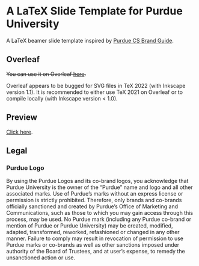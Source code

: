 # A LaTeX Slide Template for Purdue University

A LaTeX beamer slide template inspired by [Purdue CS Brand Guide](https://www.cs.purdue.edu/media/brand_guide.html).

## Overleaf

~~You can use it on Overleaf [here](https://www.overleaf.com/latex/templates/a-purdue-latex-slide-template/zxfwvccrcmks).~~

Overleaf appears to be bugged for SVG files in TeX 2022 (with Inkscape version 1.1). It is recommended to either use TeX 2021 on Overleaf or to compile locally (with Inkscape version < 1.0).

## Preview

[Click here](https://github.com/zhtluo/purdue-slide-template/releases/download/v1.1/main.pdf).

## Legal

### Purdue Logo

By using the Purdue Logos and its co-brand logos, you acknowledge that Purdue University is the owner of the “Purdue” name and logo and all other associated marks. Use of Purdue’s marks without an express license or permission is strictly prohibited. Therefore, only brands and co-brands officially sanctioned and created by Purdue’s Office of Marketing and Communications, such as those to which you may gain access through this process, may be used. No Purdue mark (including any Purdue co-brand or mention of Purdue or Purdue University) may be created, modified, adapted, transformed, reworked, refashioned or changed in any other manner. Failure to comply may result in revocation of permission to use Purdue marks or co-brands as well as other sanctions imposed under authority of the Board of Trustees, and at user’s expense, to remedy the unsanctioned action or use.